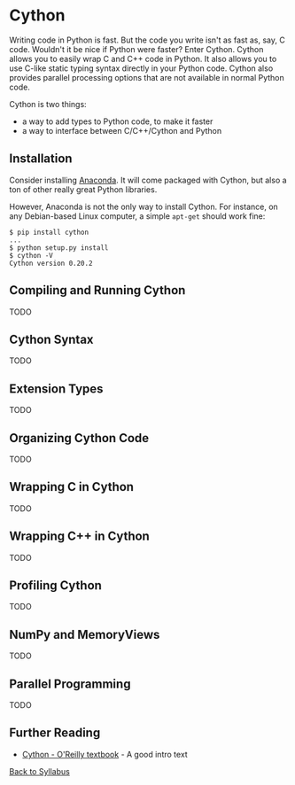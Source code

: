 # Cython

Writing code in Python is fast. But the code you write isn't as fast as, say, C code. Wouldn't it be nice if Python were faster? Enter Cython. Cython allows you to easily wrap C and C++ code in Python. It also allows you to use C-like static typing syntax directly in your Python code. Cython also provides parallel processing options that are not available in normal Python code.

Cython is two things:

* a way to add types to Python code, to make it faster
* a way to interface between C/C++/Cython and Python


## Installation

Consider installing [Anaconda](http://docs.continuum.io/anaconda/install.html). It will come packaged with Cython, but also a ton of other really great Python libraries.

However, Anaconda is not the only way to install Cython. For instance, on any Debian-based Linux computer, a simple `apt-get` should work fine:

    $ pip install cython
    ...
    $ python setup.py install
    $ cython -V
    Cython version 0.20.2


## Compiling and Running Cython

TODO


## Cython Syntax

TODO


## Extension Types

TODO


## Organizing Cython Code

TODO


## Wrapping C in Cython

TODO


## Wrapping C++ in Cython

TODO


## Profiling Cython

TODO


## NumPy and MemoryViews

TODO


## Parallel Programming

TODO


## Further Reading

 * [Cython - O'Reilly textbook](https://www.amazon.com/Cython-Programmers-Kurt-W-Smith/dp/1491901551/ref=sr_1_1?ie=UTF8&qid=1523792400&sr=8-1&keywords=cython+o%27reilly) - A good intro text
 

[Back to Syllabus](../../README.md)
